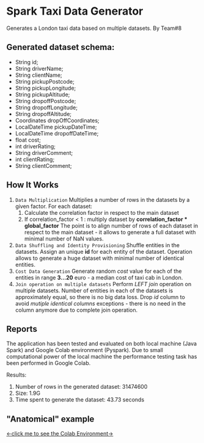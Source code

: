 # Spark Taxi Data Generator

Generates a London taxi data based on multiple datasets.
By Team#8

## Generated dataset schema:
  * String id;
  * String driverName;
  * String clientName;
  * String pickupPostcode;
  * String pickupLongitude;
  * String pickupAltitude;
  * String dropoffPostcode;
  * String dropoffLongitude;
  * String dropoffAltitude;
  * Coordinates dropOffCoordinates;
  * LocalDateTime pickupDateTime;
  * LocalDateTime dropoffDateTime;
  * float cost;
  * int driverRating;
  * String driverComment;
  * int clientRating;
  * String clientComment;


## How It Works

1. `Data Multiplication`
   Multiplies a number of rows in the datasets by a given factor.
   For each dataset:
    1.   Calculate the correlation factor in respect to the main dataset
    2.   If correlation_factor < 1 : multiply dataset by **correlation_factor * global_factor**
   The point is to align number of rows of each dataset in respect to the main dataset - it allows to generate a full dataset with minimal number of NaN values.
2. `Data Shuffling and Identity Provisioning`
   Shuffle entities in the datasets. Assign an unique **id** for each entity of the dataset.
   Operation allows to generate a huge dataset with minimal number of identical entities.
3. `Cost Data Generation`
   Generate random *cost* value for each of the entities in range **3...20** euro - a median cost of taxi cab in London.
4. `Join operation on multiple datasets`
   Perform *LEFT join* operation on multiple datasets. Number of entities in each of the datasets is approximately equal, so there is no big data loss. Drop *id*    column to avoid *mutiple identical columns* exceptions - there is no need in the column anymore due to complete join operation.


## Reports

The application has been tested and evaluated on both local machine (Java Spark) and Google Colab environment (Pyspark).
Due to small computational power of the local machine the performance testing task has been performed in Google Colab.

Results:

1. Number of rows in the generated dataset: 31474600
2. Size: 1.9G
3. Time spent to generate the dataset: 43.73 seconds

## "Anatomical" example
[<-click me to see the Colab Environment->](https://colab.research.google.com/drive/1D8Y5RLbuuxiJRp4LLXV6hvLyZDGpp7_2?usp=sharing)

